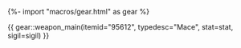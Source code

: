 {%- import "macros/gear.html" as gear %}

{{ gear::weapon_main(itemid="95612", typedesc="Mace", stat=stat, sigil=sigil) }}
